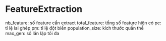 # FeatureExtraction
nb_feature: số feature cần extract
total_feature: tổng số feature hiện có
pc: tỉ lệ lai ghép
pm: tỉ lệ đột biến
population_size: kích thước quần thề
max_gen: số lần lặp tối đa

